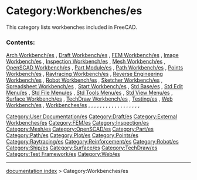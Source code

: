 # Category:Workbenches/es
This category lists workbenches included in FreeCAD.

### Contents:

[Arch Workbench/es](Arch_Workbench/es.md) , [Draft Workbench/es](Draft_Workbench/es.md) , [FEM Workbench/es](FEM_Workbench/es.md) , [Image Workbench/es](Image_Workbench/es.md) , [Inspection Workbench/es](Inspection_Workbench/es.md) , [Mesh Workbench/es](Mesh_Workbench/es.md) , [OpenSCAD Workbench/es](OpenSCAD_Workbench/es.md) , [Part Module/es](Part_Module/es.md) , [Path Workbench/es](Path_Workbench/es.md) , [Points Workbench/es](Points_Workbench/es.md) , [Raytracing Workbench/es](Raytracing_Workbench/es.md) , [Reverse Engineering Workbench/es](Reverse_Engineering_Workbench/es.md) , [Robot Workbench/es](Robot_Workbench/es.md) , [Sketcher Workbench/es](Sketcher_Workbench/es.md) , [Spreadsheet Workbench/es](Spreadsheet_Workbench/es.md) , [Start Workbench/es](Start_Workbench/es.md) , [Std Base/es](Std_Base/es.md) , [Std Edit Menu/es](Std_Edit_Menu/es.md) , [Std File Menu/es](Std_File_Menu/es.md) , [Std Tools Menu/es](Std_Tools_Menu/es.md) , [Std View Menu/es](Std_View_Menu/es.md) , [Surface Workbench/es](Surface_Workbench/es.md) , [TechDraw Workbench/es](TechDraw_Workbench/es.md) , [Testing/es](Testing/es.md) , [Web Workbench/es](Web_Workbench/es.md) , [Workbenches/es](Workbenches/es.md) , , , , , , , , , , , , , , , , , ,

[Category:User Documentation/es](Category:User_Documentation/es.md) [Category:Draft/es](Category:Draft/es.md) [Category:External Workbenches/es](Category:External_Workbenches/es.md) [Category:FEM/es](Category:FEM/es.md) [Category:Inspection/es](Category:Inspection/es.md) [Category:Mesh/es](Category:Mesh/es.md) [Category:OpenSCAD/es](Category:OpenSCAD/es.md) [Category:Part/es](Category:Part/es.md) [Category:Path/es](Category:Path/es.md) [Category:Plot/es](Category:Plot/es.md) [Category:Points/es](Category:Points/es.md) [Category:Raytracing/es](Category:Raytracing/es.md) [Category:Reinforcement/es](Category:Reinforcement/es.md) [Category:Robot/es](Category:Robot/es.md) [Category:Ship/es](Category:Ship/es.md) [Category:Surface/es](Category:Surface/es.md) [Category:TechDraw/es](Category:TechDraw/es.md) [Category:Test Framework/es](Category:Test_Framework/es.md) [Category:Web/es](Category:Web/es.md)

---
[documentation index](../README.md) > Category:Workbenches/es
